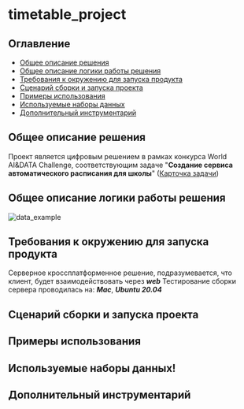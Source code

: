 # timetable_project
## Оглавление
- [Общее описание решения](#Общее-описание-решения)
- [Общее описание логики работы решения](#Общее-описание-логики-работы-решения)
- [Требования к окружению для запуска продукта](#Требования-к-окружению-для-запуска-продукта)
- [Сценарий сборки и запуска проекта](#Сценарий-сборки-и-запуска-проекта)
- [Примеры использования](#Примеры-использования)
- [Используемые наборы данных](#Используемые-наборы-данных)
- [Дополнительный инструментарий](#Дополнительный-инструментарий)

## Общее описание решения
Проект является цифровым решением в рамках конкурса World AI&DATA Challenge, соответствующим задаче "**Создание сервиса автоматического расписания для школы**" ([Карточка задачи](https://datamasters.ru/task?id=183))
  
## Общее описание логики работы решения
![data_example](https://user-images.githubusercontent.com/69805852/133895495-4e20f5d7-0636-47c6-ab80-c23f90b42da3.png)

  
## Требования к окружению для запуска продукта
Серверное кроссплатформенное решение, подразумевается, что клиент, будет взаимодействовать через ***web***
  Тестирование сборки сервера проводилась на: ***Mac***, ***Ubuntu 20.04***
  
## Сценарий сборки и запуска проекта

## Примеры использования

## Используемые наборы данных!


## Дополнительный инструментарий
  





